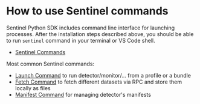 # How to use Sentinel commands

  Sentinel Python SDK includes command line interface for launching processes. After the installation steps described above, you should be able to run `sentinel` command in your terminal or VS Code shell.
  
- [Sentinel Commands](Command-List.md)

Most common Sentinel commands:

- [Launch Command](Launch.md) to run detector/monitor/... from a profile or a bundle
- [Fetch Command](Fetch.md) to fetch different datasets via RPC and store them locally as files
- [Manifest Command](Manifest.md) for managing detector's manifests
